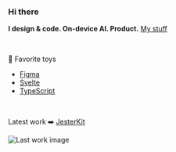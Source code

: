 ### Hi there

**I design & code. On-device AI. Product.** [My stuff](https://www.hugoduprez.com/)

   

🦖 Favorite toys
- [Figma](https://www.figma.com/)
- [Svelte](https://svelte.dev/repl/hello-world?version=3)
- [TypeScript](https://www.typescriptlang.org/)

  

Latest work ➡️ [JesterKit](https://github.com/Hugo-Dz/exe)

![Last work image](https://hdzmedia.xyz/wormhole.png)

